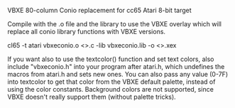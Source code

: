 VBXE 80-column Conio replacement for cc65 Atari 8-bit target

Compile with the .o file and the library to use the VBXE overlay which will replace all conio library functions with VBXE versions.

cl65 -t atari vbxeconio.o <<yourprog>>.c -lib vbxeconio.lib -o <<yourprog>>.xex

If you want also to use the textcolor() function and set text colors, also include "vbxeconio.h" into your program after atari.h, which undefines the macros from atari.h and sets new ones.  You can also pass any value (0-7F) into textcolor to get that color from the VBXE default palette, instead of using the color constants. Background colors are not supported, since VBXE doesn't really support them (without palette tricks).
